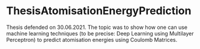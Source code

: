 # ThesisAtomisationEnergyPrediction
Thesis defended on 30.06.2021. The topic was to show how one can use machine learning techniques (to be precise: Deep Learning using Multilayer Perceptron) to predict atomisation energies
using Coulomb Matrices.

